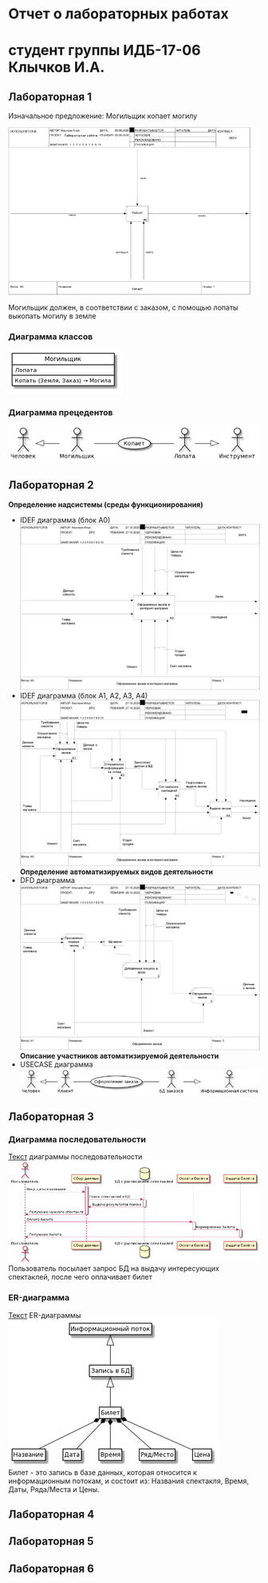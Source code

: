 # Отчет о лабораторных работах
# студент группы ИДБ-17-06 Клычков И.А.
## Лабораторная 1

Изначальное предложение: Могильщик копает могилу

![a](https://github.com/WonderTruffle/Klychkov.github.io/blob/master/LAB_1/01_A0.png)

Могильщик должен, в соответствии с заказом, с помощью лопаты выкопать могилу в земле

### Диаграмма классов

![a](https://github.com/WonderTruffle/Klychkov.github.io/blob/master/LAB_1/UML%20class.png)

### Диаграмма прецедентов

![a](https://github.com/WonderTruffle/Klychkov.github.io/blob/master/LAB_1/USE%20case.png)

## Лабораторная 2
**Определение надсистемы (среды функционирования)**
* IDEF диаграмма (блок А0)
![a](https://github.com/WonderTruffle/Klychkov.github.io/blob/master/LAB2/01_A0.png)
* IDEF диаграмма (блок А1, А2, А3, А4)
![a](https://github.com/WonderTruffle/Klychkov.github.io/blob/master/LAB2/02_A0.png)
**Определение автоматизируемых видов деятельности**
* DFD диаграмма
![a](https://github.com/WonderTruffle/Klychkov.github.io/blob/master/LAB2/03_A1.png)
**Описание участников автоматизируемой деятельности**
* USECASE диаграмма
![a](https://github.com/WonderTruffle/Klychkov.github.io/blob/master/LAB2/UsecaseLR2.png)
## Лабораторная 3

### Диаграмма последовательности
[Текст](https://github.com/WonderTruffle/Klychkov.github.io/blob/master/LAB3/LR3-1.txt) диаграммы последовательности<br>
![a](https://github.com/WonderTruffle/Klychkov.github.io/blob/master/LAB3/LR3-1.png)<br>
Пользователь посылает запрос БД на выдачу интересующих спектаклей, после чего оплачивает билет

### ER-диаграмма 
[Текст](https://github.com/WonderTruffle/Klychkov.github.io/blob/master/LAB3/LR3-1.txt) ER-диаграммы<br>
![a](https://github.com/WonderTruffle/Klychkov.github.io/blob/master/LAB3/LR3-2.png)<br>
Билет - это запись в базе данных, которая относится к информационным потокам, и состоит из: Названия спектакля, Время, Даты, Ряда/Места и Цены.

## Лабораторная 4
## Лабораторная 5
## Лабораторная 6
